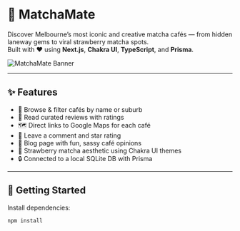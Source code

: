 # 🍓 MatchaMate

Discover Melbourne’s most iconic and creative matcha cafés — from hidden laneway gems to viral strawberry matcha spots.  
Built with ❤️ using **Next.js**, **Chakra UI**, **TypeScript**, and **Prisma**.

![MatchaMate Banner](public/matcha.png)

---

## ✨ Features

- 🧭 Browse & filter cafés by name or suburb
- 🌟 Read curated reviews with ratings
- 🗺️ Direct links to Google Maps for each café
- 💬 Leave a comment and star rating
- 📝 Blog page with fun, sassy café opinions
- 🍓 Strawberry matcha aesthetic using Chakra UI themes
- 🔒 Connected to a local SQLite DB with Prisma

---

## 🚀 Getting Started

Install dependencies:

```bash
npm install
